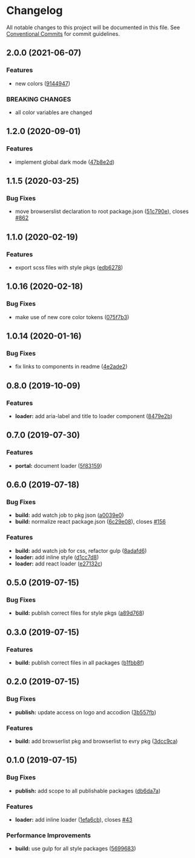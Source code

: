 # Changelog

All notable changes to this project will be documented in this file.
See [Conventional Commits](https://conventionalcommits.org) for commit guidelines.

## 2.0.0 (2021-06-07)

### Features

-   new colors ([9144947](https://github.com/fremtind/jokul/commit/9144947766c73fbe5eaac3372495006e3b89dec7))

### BREAKING CHANGES

-   all color variables are changed

## 1.2.0 (2020-09-01)

### Features

-   implement global dark mode ([47b8e2d](https://github.com/fremtind/jokul/commit/47b8e2dc0abcd366212fc67f306f8523a63d11c8))

## 1.1.5 (2020-03-25)

### Bug Fixes

-   move browserslist declaration to root package.json ([51c790e](https://github.com/fremtind/jokul/commit/51c790ea79ca3d667871380c6bfbe85a5738920b)), closes [#862](https://github.com/fremtind/jokul/issues/862)

## 1.1.0 (2020-02-19)

### Features

-   export scss files with style pkgs ([edb6278](https://github.com/fremtind/jokul/commit/edb627838075d3d613ae78b6aae765c81067ba6a))

## 1.0.16 (2020-02-18)

### Bug Fixes

-   make use of new core color tokens ([075f7b3](https://github.com/fremtind/jokul/commit/075f7b37920805bf780120247461d79c3d8c406e))

## 1.0.14 (2020-01-16)

### Bug Fixes

-   fix links to components in readme ([4e2ade2](https://github.com/fremtind/jokul/commit/4e2ade2f71d4fa1bd80e4e3d823691589207b641))

## 0.8.0 (2019-10-09)

### Features

-   **loader:** add aria-label and title to loader component ([8479e2b](https://github.com/fremtind/jokul/commit/8479e2b))

## 0.7.0 (2019-07-30)

### Features

-   **portal:** document loader ([5f83159](https://github.com/fremtind/jokul/commit/5f83159))

## 0.6.0 (2019-07-18)

### Bug Fixes

-   **build:** add watch job to pkg json ([a0039e0](https://github.com/fremtind/jokul/commit/a0039e0))
-   **build:** normalize react package.json ([6c29e08](https://github.com/fremtind/jokul/commit/6c29e08)), closes [#156](https://github.com/fremtind/jokul/issues/156)

### Features

-   **build:** add watch job for css, refactor gulp ([8adafd6](https://github.com/fremtind/jokul/commit/8adafd6))
-   **loader:** add inline style ([d1cc7d8](https://github.com/fremtind/jokul/commit/d1cc7d8))
-   **loader:** add react loader ([e27132c](https://github.com/fremtind/jokul/commit/e27132c))

## 0.5.0 (2019-07-15)

### Bug Fixes

-   **build:** publish correct files for style pkgs ([a89d768](https://github.com/fremtind/jokul/commit/a89d768))

## 0.3.0 (2019-07-15)

### Features

-   **build:** publish correct files in all packages ([b1fbb8f](https://github.com/fremtind/jokul/commit/b1fbb8f))

## 0.2.0 (2019-07-15)

### Bug Fixes

-   **publish:** update access on logo and accodion ([3b557fb](https://github.com/fremtind/jokul/commit/3b557fb))

### Features

-   **build:** add browserlist pkg and browserlist to evry pkg ([3dcc9ca](https://github.com/fremtind/jokul/commit/3dcc9ca))

## 0.1.0 (2019-07-15)

### Bug Fixes

-   **publish:** add scope to all publishable packages ([db6da7a](https://github.com/fremtind/jokul/commit/db6da7a))

### Features

-   **loader:** add inline loader ([1efa6cb](https://github.com/fremtind/jokul/commit/1efa6cb)), closes [#43](https://github.com/fremtind/jokul/issues/43)

### Performance Improvements

-   **build:** use gulp for all style packages ([5699683](https://github.com/fremtind/jokul/commit/5699683))
